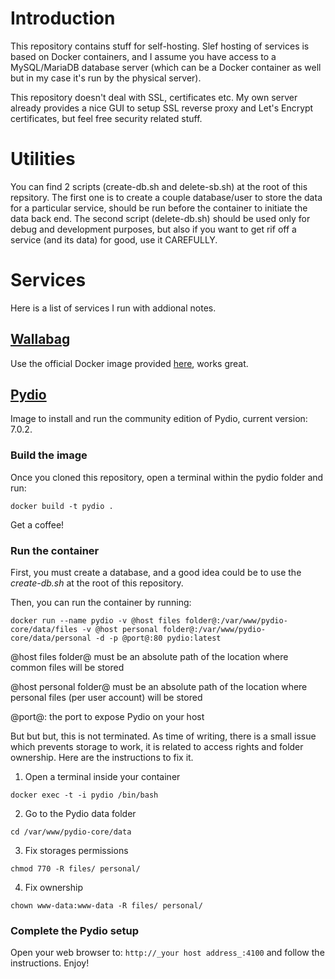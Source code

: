 # Introduction

This repository contains stuff for self-hosting. Slef hosting of services is based on Docker containers, and I assume you have access to a MySQL/MariaDB database server (which can be a Docker container as well but in my case it's run by the physical server).

This repository doesn't deal with SSL, certificates etc. My own server already provides a nice GUI to setup SSL reverse proxy and Let's Encrypt certificates, but feel free security related stuff.

# Utilities

You can find 2 scripts (create-db.sh and delete-sb.sh) at the root of this repsitory. The first one is to create a couple database/user to store the data for a particular service, should be run before the container to initiate the data back end. The second script (delete-db.sh) should be used only for debug and development purposes, but also if you want to get rif off a service (and its data) for good, use it CAREFULLY.

# Services

Here is a list of services I run with addional notes.

## [Wallabag](https://www.wallabag.org/)

Use the official Docker image provided [here](https://hub.docker.com/r/wallabag/wallabag/), works great.

## [Pydio](https://www.pydio.com/)

Image to install and run the community edition of Pydio, current version: 7.0.2.

### Build the image ###

Once you cloned this repository, open a terminal within the pydio folder and run:

```docker build -t pydio .```

Get a coffee!

### Run the container ###

First, you must create a database, and a good idea could be to use the *create-db.sh* at the root of this repository.

Then, you can run the container by running:

```docker run --name pydio -v @host files folder@:/var/www/pydio-core/data/files -v @host personal folder@:/var/www/pydio-core/data/personal -d -p @port@:80 pydio:latest```

@host files folder@ must be an absolute path of the location where common files will be stored

@host personal folder@ must be an absolute path of the location where personal files (per user account) will be stored

@port@: the port to expose Pydio on your host

But but but, this is not terminated. As time of writing, there is a small issue which prevents storage to work, it is related to access rights and folder ownership. Here are the instructions to fix it.

1. Open a terminal inside your container

```docker exec -t -i pydio /bin/bash```

2. Go to the Pydio data folder

```cd /var/www/pydio-core/data```

3. Fix storages permissions

```chmod 770 -R files/ personal/```

4. Fix ownership

```chown www-data:www-data -R files/ personal/```

### Complete the Pydio setup ###

Open your web browser to: ```http://_your host address_:4100``` and follow the instructions. Enjoy!
